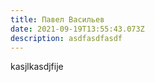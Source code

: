 ```yaml
---
title: Павел Васильев
date: 2021-09-19T13:55:43.073Z
description: asdfasdfasdf
---
```

kasjlkasdjfije